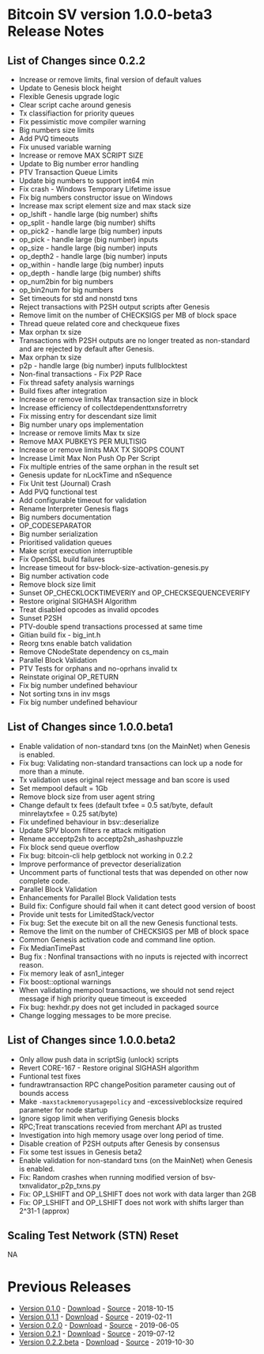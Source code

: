 # Bitcoin SV version 1.0.0-beta3 Release Notes

## List of Changes since 0.2.2
* Increase or remove limits, final version of default values
* Update to Genesis block height
* Flexible Genesis upgrade logic
* Clear script cache around genesis
* Tx classifiaction for priority queues
* Fix pessimistic move compiler warning
* Big numbers size limits
* Add PVQ timeouts
* Fix unused variable warning
* Increase or remove MAX SCRIPT SIZE
* Update to Big number error handling
* PTV Transaction Queue Limits
* Update big numbers to support int64 min
* Fix crash - Windows Temporary Lifetime issue
* Fix big numbers constructor issue on Windows
* Increase max script element size and max stack size
* op_lshift - handle large (big number) shifts
* op_split - handle large (big number) shifts
* op_pick2 - handle large (big number) inputs
* op_pick - handle large (big number) inputs
* op_size - handle large (big number) inputs
* op_depth2 - handle large (big number) inputs
* op_within - handle large (big number) inputs
* op_depth - handle large (big number) shifts
* op_num2bin for big numbers
* op_bin2num for big numbers
* Set timeouts for std and nonstd txns
* Reject transactions with P2SH output scripts after Genesis
* Remove limit on the number of CHECKSIGS per MB of block space
* Thread queue related core and checkqueue fixes
* Max orphan tx size
* Transactions with P2SH outputs are no longer treated as non-standard and are rejected by default after Genesis.
* Max orphan tx size
* p2p - handle large (big number) inputs  fullblocktest
* Non-final transactions - Fix P2P Race
* Fix thread safety analysis warnings
* Build fixes after integration
* Increase or remove limits Max transaction size in block
* Increase efficiency of collectdependenttxnsforretry
* Fix missing entry for descendant size limit
* Big number unary ops implementation
* Increase or remove limits Max tx size
* Remove MAX PUBKEYS PER MULTISIG
* Increase or remove limits MAX TX SIGOPS COUNT
* Increase Limit Max Non Push Op Per Script
* Fix multiple entries of the same orphan in the result set
* Genesis update for nLockTime and nSequence
* Fix Unit test (Journal) Crash
* Add PVQ functional test
* Add configurable timeout for validation
* Rename Interpreter Genesis flags
* Big numbers documentation
* OP_CODESEPARATOR
* Big number serialization
* Prioritised validation queues
* Make script execution interruptible
* Fix OpenSSL build failures
* Increase timeout for bsv-block-size-activation-genesis.py
* Big number activation code
* Remove block size limit
* Sunset OP_CHECKLOCKTIMEVERIY and OP_CHECKSEQUENCEVERIFY
* Restore original SIGHASH Algorithm
* Treat disabled opcodes as invalid opcodes
* Sunset P2SH
* PTV-double spend transactions processed at same time
* Gitian build fix - big_int.h
* Reorg txns enable batch validation
* Remove CNodeState dependency on cs_main
* Parallel Block Validation
* PTV Tests for orphans and no-oprhans invalid tx
* Reinstate original OP_RETURN
* Fix big number undefined behaviour
* Not sorting txns in inv msgs
* Fix big number undefined behaviour

## List of Changes since 1.0.0.beta1
* Enable validation of non-standard txns (on the MainNet) when Genesis is enabled.
* Fix bug: Validating non-standard transactions can lock up a node for more than a minute.
* Tx validation uses original reject message and ban score is used
* Set mempool default = 1Gb
* Remove block size from user agent string
* Change default tx fees (default txfee = 0.5 sat/byte, default minrelaytxfee = 0.25 sat/byte)
* Fix undefined behaviour in bsv::deserialize
* Update SPV bloom filters re attack mitigation
* Rename acceptp2sh to acceptp2sh_ashashpuzzle
* Fix block send queue overflow
* Fix bug: bitcoin-cli help getblock not working in 0.2.2
* Improve performance of prevector deserialization
* Uncomment parts of functional tests that was depended on other now complete code.
* Parallel Block Validation
* Enhancements for Parallel Block Validation tests
* Build fix: Configure should fail when it cant detect good version of boost
* Provide unit tests for LimitedStack/vector
* Fix bug: Set the execute bit on all the new Genesis functional tests.
* Remove the limit on the number of CHECKSIGS per MB of block space
* Common Genesis activation code and command line option.
* Fix MedianTimePast
* Bug fix : Nonfinal transactions with no inputs is rejected with incorrect reason.
* Fix memory leak of asn1_integer
* Fix boost::optional warnings
* When validating mempool transactions, we should not send reject message if high priority queue timeout is exceeded
* Fix bug: hexhdr.py does not get included in packaged source
* Change logging messages to be more precise.

## List of Changes since 1.0.0.beta2
* Only allow push data in scriptSig (unlock) scripts
* Revert CORE-167 - Restore original SIGHASH algorithm
* Funtional test fixes
* fundrawtransaction RPC changePosition parameter causing out of bounds access
* Make `-maxstackmemoryusagepolicy`  and -excessiveblocksize required parameter for node startup
* Ignore sigop limit when verifiying Genesis blocks
* RPC;Treat transcations recevied from merchant API as trusted
* Investigation into high memory usage over long period of time.
* Disable creation of P2SH outputs after Genesis by consensus
* Fix some test issues in Genesis beta2
* Enable validation for non-standard txns (on the MainNet) when Genesis is enabled.
* Fix: Random crashes when running modified version of bsv-txnvalidator_p2p_txns.py
* Fix: OP_LSHIFT and OP_LSHIFT does not work with data larger than 2GB
* Fix: OP_LSHIFT and OP_LSHIFT does not work with shifts larger than 2^31-1 (approx)

## Scaling Test Network (STN) Reset
NA

# Previous Releases
* [Version 0.1.0](release-notes-v0.1.0.md) - [Download](https://download.bitcoinsv.io/bitcoinsv/0.1.0/) - [Source](https://github.com/bitcoin-sv/bitcoin-sv/tree/v0.1.0) - 2018-10-15
* [Version 0.1.1](release-notes-v0.1.1.md) - [Download](https://download.bitcoinsv.io/bitcoinsv/0.1.1/) - [Source](https://github.com/bitcoin-sv/bitcoin-sv/tree/v0.1.1) - 2019-02-11
* [Version 0.2.0](release-notes-v0.2.0.md) - [Download](https://download.bitcoinsv.io/bitcoinsv/0.2.0/) - [Source](https://github.com/bitcoin-sv/bitcoin-sv/tree/v0.2.0) - 2019-06-05
* [Version 0.2.1](release-notes-v0.2.1.md) - [Download](https://download.bitcoinsv.io/bitcoinsv/0.2.1/) - [Source](https://github.com/bitcoin-sv/bitcoin-sv/tree/v0.2.1) - 2019-07-12
* [Version 0.2.2.beta](release-notes-v0.2.2-beta.md) - [Download](https://download.bitcoinsv.io/bitcoinsv/0.2.2.beta/) - [Source](https://github.com/bitcoin-sv/bitcoin-sv/tree/v0.2.2.beta) - 2019-10-30
